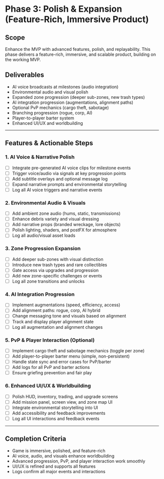 # Phase 3: Polish & Expansion (Feature-Rich, Immersive Product)

## Scope
Enhance the MVP with advanced features, polish, and replayability. This phase delivers a feature-rich, immersive, and scalable product, building on the working MVP.

## Deliverables
- AI voice broadcasts at milestones (audio integration)
- Environmental audio and visual polish
- Expanded zone progression (deeper sub-zones, new trash types)
- AI integration progression (augmentations, alignment paths)
- Optional PvP mechanics (cargo theft, sabotage)
- Branching progression (rogue, corp, AI)
- Player-to-player barter system
- Enhanced UI/UX and worldbuilding

---

## Features & Actionable Steps

### 1. AI Voice & Narrative Polish
- [ ] Integrate pre-generated AI voice clips for milestone events
- [ ] Trigger voice/audio via signals at key progression points
- [ ] Add subtitle overlays and optional message log
- [ ] Expand narrative prompts and environmental storytelling
- [ ] Log all AI voice triggers and narrative events

### 2. Environmental Audio & Visuals
- [ ] Add ambient zone audio (hums, static, transmissions)
- [ ] Enhance debris variety and visual dressing
- [ ] Add narrative props (branded wreckage, lore objects)
- [ ] Polish lighting, shaders, and postFX for atmosphere
- [ ] Log all audio/visual asset loads

### 3. Zone Progression Expansion
- [ ] Add deeper sub-zones with visual distinction
- [ ] Introduce new trash types and rare collectibles
- [ ] Gate access via upgrades and progression
- [ ] Add new zone-specific challenges or events
- [ ] Log all zone transitions and unlocks

### 4. AI Integration Progression
- [ ] Implement augmentations (speed, efficiency, access)
- [ ] Add alignment paths: rogue, corp, AI hybrid
- [ ] Change messaging tone and visuals based on alignment
- [ ] Track and display player alignment state
- [ ] Log all augmentation and alignment changes

### 5. PvP & Player Interaction (Optional)
- [ ] Implement cargo theft and sabotage mechanics (toggle per zone)
- [ ] Add player-to-player barter menu (simple, non-persistent)
- [ ] Handle state sync and error cases for PvP/barter
- [ ] Add logs for all PvP and barter actions
- [ ] Ensure griefing prevention and fair play

### 6. Enhanced UI/UX & Worldbuilding
- [ ] Polish HUD, inventory, trading, and upgrade screens
- [ ] Add mission panel, screen view, and zone map UI
- [ ] Integrate environmental storytelling into UI
- [ ] Add accessibility and feedback improvements
- [ ] Log all UI interactions and feedback events

---

## Completion Criteria
- Game is immersive, polished, and feature-rich
- AI voice, audio, and visuals enhance worldbuilding
- Advanced progression, PvP, and player interaction work smoothly
- UI/UX is refined and supports all features
- Logs confirm all major events and interactions 